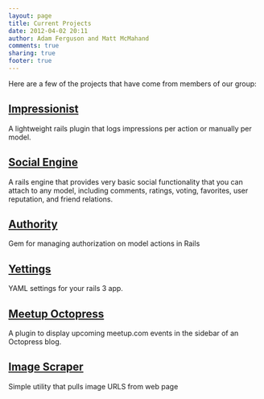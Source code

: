 ```yaml
---
layout: page
title: Current Projects
date: 2012-04-02 20:11
author: Adam Ferguson and Matt McMahand
comments: true
sharing: true
footer: true
---
```


Here are a few of the projects that have come from members of our group:

[Impressionist](https://rubygems.org/gems/impressionist)
----------------

A lightweight rails plugin that logs impressions per action or manually per model.

[Social Engine](https://rubygems.org/gems/social_engine)
-----------------

A rails engine that provides very basic social functionality that you can attach to any model, including comments, ratings, voting, favorites, user reputation, and friend relations.

[Authority](https://rubygems.org/gems/authority)
---------------

Gem for managing authorization on model actions in Rails

[Yettings](https://rubygems.org/gems/yettings)
------------

YAML settings for your rails 3 app.

[Meetup Octopress](https://github.com/invalidusrname/meetup-octopress)
------------------

A plugin to display upcoming meetup.com events in the sidebar of an Octopress blog.

[Image Scraper](https://rubygems.org/gems/image_scraper)
------------------

Simple utility that pulls image URLS from web page
